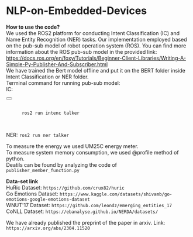 # NLP-on-Embedded-Devices

**How to use the code?**  
We used the ROS2 platform for conducting Intent Classification (IC) and Name Entity Recognition (NER) tasks. Our implementation employed based on the pub-sub model of robot operation system (ROS). You can find more information about the ROS pub-sub model in the provided link: https://docs.ros.org/en/foxy/Tutorials/Beginner-Client-Libraries/Writing-A-Simple-Py-Publisher-And-Subscriber.html  
We have trained the Bert model offline and put it on the BERT folder inside Intent Classification or NER folder.  
Terminal command for running pub-sub model:    
IC:  <div class="code">
  <button class="copy-button"></button>
  <pre>
    <code>
      ros2 run intenc talker
    </code>
  </pre>
</div>
    
NER:  `ros2 run ner talker`

To measure the energy we used UM25C energy meter.     
To measure system memory consumption, we used @profile method of python.   
Deatils can be found by analyzing the code of `publisher_member_function.py`

**Data-set link**   
HuRic Dataset: `https://github.com/crux82/huric`  
Go Emotions Dataset: `https://www.kaggle.com/datasets/shivamb/go-emotions-google-emotions-dataset`  
WNUT'17 Dataset: `https://github.com/leondz/emerging_entities_17`  
CoNLL Dataset: `https://ebanalyse.github.io/NERDA/datasets/`   

We have already published the preprint of the paper in arxiv. Link: `https://arxiv.org/abs/2304.11520`

